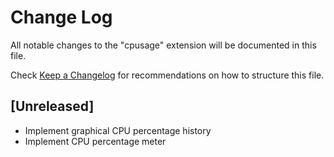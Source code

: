 # Change Log

All notable changes to the "cpusage" extension will be documented in this file.

Check [Keep a Changelog](http://keepachangelog.com/) for recommendations on how to structure this file.

## [Unreleased]

- Implement graphical CPU percentage history
- Implement CPU percentage meter
